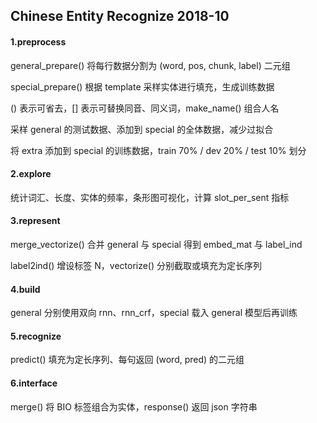 ## Chinese Entity Recognize 2018-10

#### 1.preprocess

general_prepare() 将每行数据分割为 (word, pos, chunk, label) 二元组

special_prepare() 根据 template 采样实体进行填充，生成训练数据

() 表示可省去，[] 表示可替换同音、同义词，make_name() 组合人名

采样 general 的测试数据、添加到 special 的全体数据，减少过拟合

将 extra 添加到 special 的训练数据，train 70% / dev 20% / test 10% 划分

#### 2.explore

统计词汇、长度、实体的频率，条形图可视化，计算 slot_per_sent 指标

#### 3.represent

merge_vectorize() 合并 general 与 special 得到 embed_mat 与 label_ind

label2ind() 增设标签 N，vectorize() 分别截取或填充为定长序列

#### 4.build

general 分别使用双向 rnn、rnn_crf，special 载入 general 模型后再训练

#### 5.recognize

predict() 填充为定长序列、每句返回 (word, pred) 的二元组

#### 6.interface

merge() 将 BIO 标签组合为实体，response() 返回 json 字符串